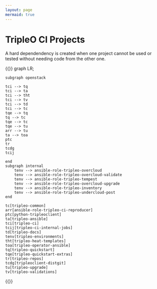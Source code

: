 ```yaml
---
layout: page
mermaid: true
---
```

# TripleO CI Projects

A hard dependendency is created when one project cannot be used or tested
without needing code from the other one.

{{<mermaid>}}
graph LR;

    subgraph openstack

    tci --> tq
    tci --> ta
    tci --> tht
    tci --> tv
    tci --> td
    tci --> tc
    tqe --> tq
    tq --> tc
    tqe --> tc
    tqe --> tu
    arr --> tu
    ta --> toa
    ptc
    tr
    tcdg
    tcij

    end
    subgraph internal
        tenv --> ansible-role-tripleo-overcloud
        tenv --> ansible-role-tripleo-overcloud-validate
        tenv --> ansible-role-tripleo-tempest
        tenv --> ansible-role-tripleo-overcloud-upgrade
        tenv --> ansible-role-tripleo-inventory
        tenv --> ansible-role-tripleo-undercloud-post
    end

    tc[tripleo-common]
    arr[ansible-role-tripleo-ci-reproducer]
    ptc[python-tripleoclient]
    ta[tripleo-ansible]
    tci[tripleo-ci]
    tcij[tripleo-ci-internal-jobs]
    td[tripleo-docs]
    tenv[tripleo-environments]
    tht[tripleo-heat-templates]
    toa[tripleo-operator-ansible]
    tq[tripleo-quickstart]
    tqe[tripleo-quickstart-extras]
    tr[tripleo-repos]
    tcdg[tripleoclient-distgit]
    tu[tripleo-upgrade]
    tv[tripleo-validations]
{{</mermaid>}}
